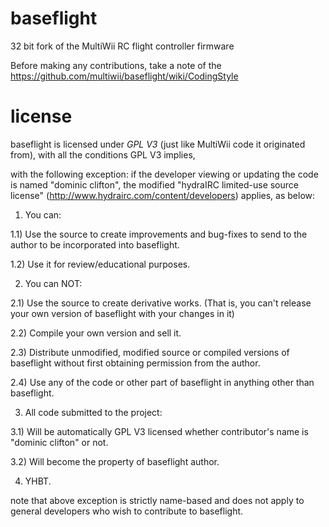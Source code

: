 baseflight
==========

32 bit fork of the MultiWii RC flight controller firmware

Before making any contributions, take a note of the https://github.com/multiwii/baseflight/wiki/CodingStyle

license
=======

baseflight is licensed under *GPL V3* (just like MultiWii code it originated from), with all the conditions GPL V3 implies,


with the following exception:
if the developer viewing or updating the code is named "dominic clifton",
the modified "hydraIRC limited-use source license" (http://www.hydrairc.com/content/developers) applies, as below:

1) You can:

1.1) Use the source to create improvements and bug-fixes to send to the author to be incorporated into baseflight.

1.2) Use it for review/educational purposes.

2) You can NOT:

2.1) Use the source to create derivative works. (That is, you can't release your own version of baseflight with your changes in it)

2.2) Compile your own version and sell it.

2.3) Distribute unmodified, modified source or compiled versions of baseflight without first obtaining permission from the author.

2.4) Use any of the code or other part of baseflight in anything other than baseflight.

3) All code submitted to the project:

3.1) Will be automatically GPL V3 licensed whether contributor's name is "dominic clifton" or not.

3.2) Will become the property of baseflight author.

4) YHBT.

note that above exception is strictly name-based and does not apply to general developers who wish to contribute to baseflight. 
